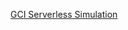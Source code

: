 [GCI Serverless Simulation](https://docs.google.com/document/d/1GI-n6Rn0ealUnhUNObsIbVanCzTYOEMfY18r-r7_YGc/edit)
